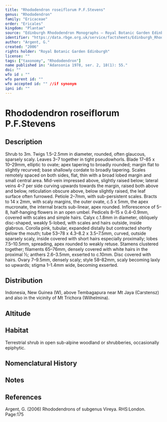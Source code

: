 ```yaml
---
title: "Rhododendron roseiflorum P.F.Stevens"
genus: "Rhododendron"
family: "Ericaceae"
order: "Ericales"
kingdom: "Plantae"
source: "Edinburgh Rhododendron Monographs – Royal Botanic Garden Edinburgh"
identifier: "https://data.rbge.org.uk/service/factsheets/Edinburgh_Rhododendron_Monographs.xhtml"
author: "Argent, G."
created: "2006"
rights holder: "Royal Botanic Garden Edinburgh"
license: ""
tags: ["taxonomy", "Rhododendron"]
name published in: "Adansonia 1978, ser. 2, 18(1): 55."
doi: ""
wfo id : ""
wfo parent id: ""
wfo accepted id: "" //if synonym                      
ipni id: ""
---
```


                       

# Rhododendron roseiflorum P.F.Stevens

## Description
Shrub to 3m. Twigs 1.5–2.5mm in diameter, rounded, often glaucous, sparsely scaly. Leaves 3–7 together in tight pseudowhorls. Blade 17–85 x 10–29mm, elliptic to ovate; apex tapering to broadly rounded; margin flat to slightly recurved; base shallowly cordate to broadly tapering. Scales remotely spaced on both sides, flat, thin with a broad lobed margin and small central area. Mid-vein impressed above, slightly raised below; lateral veins 4–7 per side curving upwards towards the margin, raised both above and below, reticulation obscure above, below slightly raised, the leaf surface often furrowed. Petiole 2–7mm, with sub-persistent scales. Bracts to 14 x 2mm, with scaly margins, the outer ovate, c.5 x 5mm, the apex mucronate, the internal bracts sub-linear, apex rounded. Inflorescence of 5–8, half-hanging flowers in an open umbel. Pedicels 8–15 x 0.4–0.9mm, covered with scales and simple hairs. Calyx c.1.8mm in diameter, obliquely disc-shaped, weakly 5-lobed, with scales and hairs outside, inside glabrous. Corolla pink, tubular, expanded distally but contracted shortly below the mouth; tube 53–78 x 4.3–8.2 x 3.5–7.5mm, curved, outside sparsely scaly, inside covered with short hairs especially proximally; lobes 7.5–10.5mm, spreading, apex rounded to weakly retuse. Stamens clustered together; filaments 65–76mm, densely covered with white hairs in the proximal ½; anthers 2.6–3.5mm, exserted to c.10mm. Disc covered with hairs. Ovary 7–9.5mm, densely scaly; style 58–82mm, scaly becoming laxly so upwards; stigma 1–1.4mm wide, becoming exserted.

## Distribution
Indonesia, New Guinea (W), above Tembagapura near Mt Jaya (Carstensz) and also in the vicinity of Mt Trichora (Wilhelmina).

## Altitude


## Habitat
Terrestrial shrub in open sub-alpine woodland or shrubberies, occasionally epiphytic.

## Nomenclatural History

                       
## Notes


## References

Argent, G. (2006) Rhododendrons of subgenus Vireya. RHS:London. Page:175
